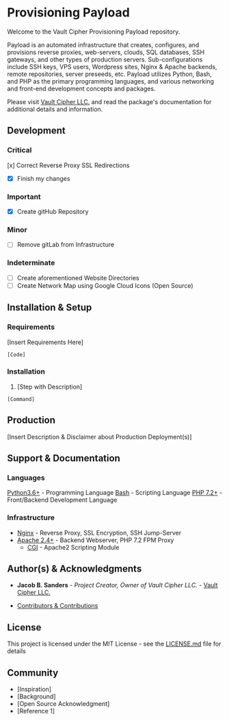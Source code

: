 # Provisioning Payload

Welcome to the Vault Cipher Provisioning Payload repository.

Payload is an automated infrastructure that creates, configures, and provisions reverse proxies, web-servers, clouds, SQL databases, SSH gateways, and other types of production servers. Sub-configurations include SSH keys, VPS users, Wordpress sites, Nginx & Apache backends, remote repositories, server preseeds, etc. Payload utilizes Python, Bash, and PHP as the primary programming languages, and various networking and front-end development concepts and packages.

Please visit [Vault Cipher LLC.](https://vaultcipher.com) and read the package's documentation for additional details and information.

## Development

### Critical
[x] Correct Reverse Proxy SSL Redirections
- [x] Finish my changes

### Important
- [x] Create gitHub Repository

### Minor
- [ ] Remove gitLab from Infrastructure

### Indeterminate
- [ ] Create aforementioned Website Directories
- [ ] Create Network Map using Google Cloud Icons (Open Source)

## Installation & Setup

### Requirements

[Insert Requirements Here]

```
[Code]
```

### Installation

1. [Step with Description]
```
[Command]
```

## Production

[Insert Description & Disclaimer about Production Deployment(s)]

## Support & Documentation

### Languages
[Python3.6+](https://docs.python.org/3/) - Programming Language
[Bash](https://www.tldp.org/LDP/abs/abs-guide.pdf) - Scripting Language
[PHP 7.2+](http://php.net/manual/en/install.php) - Front/Backend Development Language

### Infrastructure
* [Nginx](https://docs.python.org/3/) - Reverse Proxy, SSL Encryption, SSH Jump-Server
* [Apache 2.4+](https://httpd.apache.org/docs/2.4/) - Backend Webserver, PHP 7.2 FPM Proxy
  * [CGI](https://httpd.apache.org/docs/2.4/mod/mod_cgi.html) - Apache2 Scripting Module

## Author(s) & Acknowledgments

* **Jacob B. Sanders** - *Project Creator, Owner of Vault Cipher LLC.* - [Vault Cipher LLC.](https://vaultcipher.com/team/jacob-sanders)

* [Contributors & Contributions](https://github.com/vaultcipher/Payload/Contributors)

## License

This project is licensed under the MIT License - see the [LICENSE.md](LICENSE.md) file for details

## Community

* [Inspiration]
* [Background]
* [Open Source Acknowledgment]
* [Reference 1]
